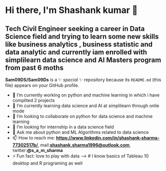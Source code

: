 # Hi there, I'm Shashank kumar 👋

## Tech Civil Engineer seeking a career in Data Science field and trying to learn some new skills like business analytics , business statistic and data analytic and currently iam enrolled with simplilearn data science and AI Masters program from past 6 moths

**Sam09DS/Sam09Ds** is a ✨ _special_ ✨ repository because its `README.md` (this file) appears on your GitHub profile.



- 🔭 I’m currently working on python and machine learning in which i have complited 2 projects
- 🌱 I’m currently learning data science and AI at simplilearn through onlie mode
- 👯 I’m looking to collaborate on python for data science and machine learning
- 🤔 I’m looking for internship in a data science field  
- 💬 Ask me about python and ML Algorithms related to data science
- 📫 How to reach me: **https://www.linkedin.com/in/shashank-sharma-77302517b/**, mail:**shashank.sharma1996@outlook.com**, twitter:**@s_a_m_sharma**
- ⚡ Fun fact: love to play with data 
--> # I know basics of Tableau 10 desktop and R programing as well
